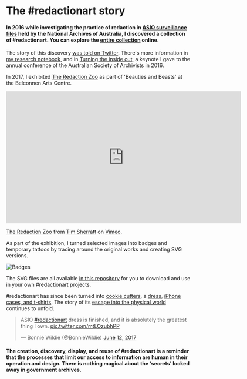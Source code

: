 # The #redactionart story

#### In 2016 while investigating the practice of redaction in [ASIO surveillance files](https://github.com/wragge/asio-files) held by the National Archives of Australia, I discovered a collection of #redactionart. You can explore the [entire collection](https://owebrowse.herokuapp.com/redactions/tags/art/) online.

The story of this discovery [was told on Twitter](https://storify.com/wragge/redaction-art). There's more information in [my research notebook](http://timsherratt.org/research-notebook/projects/immigration-recordkeeping-and-surveillance/), and in [Turning the inside out](https://dx.doi.org/10.6084/m9.figshare.4055013), a keynote I gave to the annual conference of the Australian Society of Archivists in 2016.

In 2017, I exhibited [The Redaction Zoo](https://vimeo.com/wragge/redactionart) as part of 'Beauties and Beasts' at the Belconnen Arts Centre.

<iframe src="https://player.vimeo.com/video/215976633" width="640" height="360" frameborder="0" webkitallowfullscreen mozallowfullscreen allowfullscreen></iframe>
<p><a href="https://vimeo.com/215976633">The Redaction Zoo</a> from <a href="https://vimeo.com/wragge">Tim Sherratt</a> on <a href="https://vimeo.com">Vimeo</a>.</p>

As part of the exhibition, I turned selected images into badges and temporary tattoos by tracing around the original works and creating SVG versions.

![Badges](https://dl.dropbox.com/s/hp1u29a1ejgao37/IMG_0713.jpg)

The SVG files are all available [in this repository](https://github.com/wragge/diy-redactionart) for you to download and use in your own #redactionart projects.

\#redactionart has since been turned into [cookie cutters](https://www.thingiverse.com/thing:2379810), a [dress](https://twitter.com/BonnieWildie/status/874166580900274176), [iPhone cases, and t-shirts](https://www.redbubble.com/people/misskoko/collections/741004-redactionart). The story of its [escape into the physical world](https://storify.com/wragge/redactionart) continues to unfold.

<blockquote class="twitter-tweet" data-lang="en"><p lang="en" dir="ltr">ASIO <a href="https://twitter.com/hashtag/redactionart?src=hash&amp;ref_src=twsrc%5Etfw">#redactionart</a> dress is finished, and it is absolutely the greatest thing I own. <a href="https://t.co/mtLOzubhPP">pic.twitter.com/mtLOzubhPP</a></p>&mdash; Bonnie Wildie (@BonnieWildie) <a href="https://twitter.com/BonnieWildie/status/874166580900274176?ref_src=twsrc%5Etfw">June 12, 2017</a></blockquote>
<script async src="https://platform.twitter.com/widgets.js" charset="utf-8"></script>

#### The creation, discovery, display, and reuse of #redactionart is a reminder that the processes that limit our access to information are human in their operation and design. There is nothing magical about the ‘secrets’ locked away in government archives.
